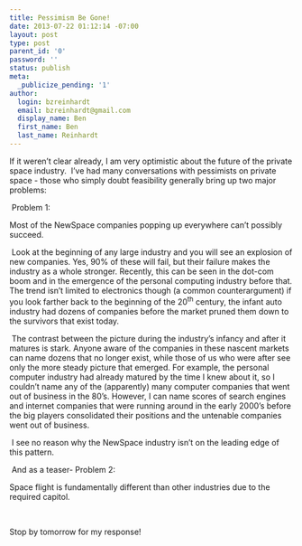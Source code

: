 ```yaml
---
title: Pessimism Be Gone!
date: 2013-07-22 01:12:14 -07:00
layout: post
type: post
parent_id: '0'
password: ''
status: publish
meta:
  _publicize_pending: '1'
author:
  login: bzreinhardt
  email: bzreinhardt@gmail.com
  display_name: Ben
  first_name: Ben
  last_name: Reinhardt
---
```


<p>If it weren’t clear already, I am very optimistic about the future of the private space industry.  I’ve had many conversations with pessimists on private space - those who simply doubt feasibility generally bring up two major problems:</p>
<p> Problem 1:</p>
<p>Most of the NewSpace companies popping up everywhere can’t possibly succeed.</p>
<p> Look at the beginning of any large industry and you will see an explosion of new companies. Yes, 90% of these will fail, but their failure makes the industry as a whole stronger. Recently, this can be seen in the dot-com boom and in the emergence of the personal computing industry before that. The trend isn’t limited to electronics though (a common counterargument) if you look farther back to the beginning of the 20<sup>th</sup> century, the infant auto industry had dozens of companies before the market pruned them down to the survivors that exist today.</p>
<p> The contrast between the picture during the industry’s infancy and after it matures is stark. Anyone aware of the companies in these nascent markets can name dozens that no longer exist, while those of us who were after see only the more steady picture that emerged. For example, the personal computer industry had already matured by the time I knew about it, so I couldn’t name any of the (apparently) many computer companies that went out of business in the 80’s. However, I can name scores of search engines and internet companies that were running around in the early 2000’s before the big players consolidated their positions and the untenable companies went out of business.  </p>
<p> I see no reason why the NewSpace industry isn’t on the leading edge of this pattern.</p>
<p> And as a teaser- Problem 2:</p>
<p>Space flight is fundamentally different than other industries due to the required capitol.</p>
<p> </p>
<p>Stop by tomorrow for my response! </p>
